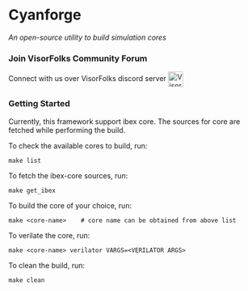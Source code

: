 # Cyanforge
_An open-source utility to build simulation cores_


### Join VisorFolks Community Forum
Connect with us over VisorFolks discord server
<a href="https://discord.gg/gxUQr77MT2"> <img align="center" alt="VisorFolks Discord Server" width="30px" src="https://discord.com/assets/3437c10597c1526c3dbd98c737c2bcae.svg" /> </a>

### Getting Started
Currently, this framework support ibex core. The sources for core are fetched while performing the build.

To check the available cores to build, run:
```shell
make list
```

To fetch the ibex-core sources, run:
```shell
make get_ibex
```

To build the core of your choice, run:
```shell
make <core-name>	# core name can be obtained from above list
```

To verilate the core, run:
```shell
make <core-name> verilator VARGS=<VERILATOR ARGS>
```

To clean the build, run:
```shell
make clean
```

